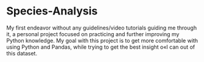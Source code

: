 # Species-Analysis
My first endeavor without any guidelines/video tutorials guiding me through it, a personal project focused on practicing and further improving my Python knowledge.
My goal with this project is to get more comfortable with using Python and Pandas, while trying to get the best insight o«I can out of this dataset. 
